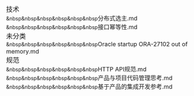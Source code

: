 <style type='text/css'>a{text-decoration:none;}</style>
<a href=https://github.com/xbcxs/xbcxs.github.io/tree/master/%E6%8A%80%E6%9C%AF><font size=4>技术</font></a></br>
&nbsp&nbsp&nbsp&nbsp&nbsp&nbsp<a href=https://github.com/xbcxs/xbcxs.github.io/blob/master/%E6%8A%80%E6%9C%AF/%E5%88%86%E5%B8%83%E5%BC%8F%E9%80%89%E4%B8%BB.md><font size=3>分布式选主.md</font></a></br>
&nbsp&nbsp&nbsp&nbsp&nbsp&nbsp<a href=https://github.com/xbcxs/xbcxs.github.io/blob/master/%E6%8A%80%E6%9C%AF/%E6%8E%A5%E5%8F%A3%E5%B9%82%E7%AD%89%E6%80%A7.md><font size=3>接口幂等性.md</font></a></br>
<a href=https://github.com/xbcxs/xbcxs.github.io/tree/master/%E6%9C%AA%E5%88%86%E7%B1%BB><font size=4>未分类</font></a></br>
&nbsp&nbsp&nbsp&nbsp&nbsp&nbsp<a href=https://github.com/xbcxs/xbcxs.github.io/blob/master/%E6%9C%AA%E5%88%86%E7%B1%BB/Oracle%20startup%20ORA-27102%20out%20of%20memory.md><font size=3>Oracle startup ORA-27102 out of memory.md</font></a></br>
<a href=https://github.com/xbcxs/xbcxs.github.io/tree/master/%E8%A7%84%E8%8C%83><font size=4>规范</font></a></br>
&nbsp&nbsp&nbsp&nbsp&nbsp&nbsp<a href=https://github.com/xbcxs/xbcxs.github.io/blob/master/%E8%A7%84%E8%8C%83/HTTP%20API%E8%A7%84%E8%8C%83.md><font size=3>HTTP API规范.md</font></a></br>
&nbsp&nbsp&nbsp&nbsp&nbsp&nbsp<a href=https://github.com/xbcxs/xbcxs.github.io/blob/master/%E8%A7%84%E8%8C%83/%E4%BA%A7%E5%93%81%E4%B8%8E%E9%A1%B9%E7%9B%AE%E4%BB%A3%E7%A0%81%E7%AE%A1%E7%90%86%E6%80%9D%E8%80%83.md><font size=3>产品与项目代码管理思考.md</font></a></br>
&nbsp&nbsp&nbsp&nbsp&nbsp&nbsp<a href=https://github.com/xbcxs/xbcxs.github.io/blob/master/%E8%A7%84%E8%8C%83/%E5%9F%BA%E4%BA%8E%E4%BA%A7%E5%93%81%E7%9A%84%E9%9B%86%E6%88%90%E5%BC%80%E5%8F%91%E5%8F%82%E8%80%83.md><font size=3>基于产品的集成开发参考.md</font></a></br>
